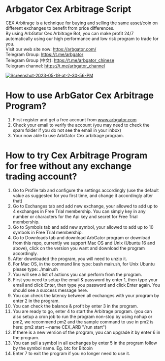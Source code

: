 # Arbgator Cex Arbitrage Script

CEX Arbitrage is a technique for buying and selling the same asset/coin on different exchanges to benefit from price differences.
<br>By using ArbGator Cex Arbitrage Bot, you can make profit 24/7 automatically using our high performance and low risk program to trade for you.
<br>Visit our web site now: https://arbgator.com/
<br>Telegram Group: https://t.me/arbgator
<br>Telegram Group (中文): https://t.me/arbgator_chinese
<br>Telegram channel: https://t.me/arbgator_channel

<a href="https://ibb.co/vk6TntY"><img src="https://i.ibb.co/89LfZhc/Screenshot-2023-05-19-at-2-30-56-PM.png" alt="Screenshot-2023-05-19-at-2-30-56-PM" border="0"></a>

# How to use ArbGator Cex Arbitrage Program?
1. First register and get a free account from www.arbgator.com
2. Check your email to verify the account (you may need to check the spam folder if you do not see the email in your inbox)
3. Your now able to use ArbGator Cex arbitrage program. 

# How to try Cex Arbitrage Program for free without any exchange trading account?
1. Go to Profile tab and configure the settings accordingly (use the default value as suggested for you first time, and change it accordingly after that)
2. Go to Exchanges tab and add new exchange, your allowed to add up to 4 exchanges in Free Trial membership. You can simply key in any number or characters for the Api key and secret for Free Trial membership.
3. Go to Symbols tab and add new symbol, your allowed to add up to 10 symbols in Free Trial membership.
4. Go to Downloads tab and download ArbGator program or download from this repo, currently we support Mac OS and Unix (Ubuntu 16 and above), click on the version you want and download the program accordingly.
5. After downloaded the program, you will need to unzip it.
6. For Mac OS, in the command line type: bash main.sh, for Unix Ubuntu please type: ./main.sh
7. You will see a list of actions you can perform from the program.
8. First you need to setup the email & password by enter 1, then type your email and click Enter, then  type you password and click Enter again. You should see a success message here.
9. You can check the latency between all exchanges with your program by enter 2 in the program.
10. You can check the balance & profit by enter 3 in the program.
11. You are ready to go, enter 4 to start the Arbitrage program. (you can also setup a cron job to run the program non-stop by using nohup or pm2, we recommend pm2 and the sample command to use in pm2 is here: pm2 start --name CEX_ARB "/run start")
12. If there is a new version of the program, you can upgrade it by enter 6 in the program.
13. You can sell a symbol in all exchanges by enter 5 in the program follow by the symbol name. Eg. btc for Bitcoin
14. Enter 7 to exit the program if you no longer need to use it.
